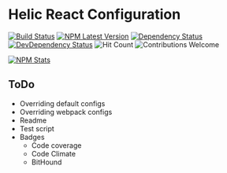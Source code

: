 # Helic React Configuration

[![Build Status][build-image]][build-url]
[![NPM Latest Version][npm-version-image]][npm-url]
[![Dependency Status][dependency-image]][dependency-url]
[![DevDependency Status][dev-dependency-image]][dev-dependency-url]
![Hit Count][hit-image]
![Contributions Welcome][contributions-image]

[![NPM Stats][npm-stats-image]][npm-url]

## ToDo

* Overriding default configs
* Overriding webpack configs
* Readme
* Test script
* Badges
  * Code coverage
  * Code Climate
  * BitHound

[build-image]: https://travis-ci.org/rusty1s/helic-react-config.svg?branch=master
[build-url]: https://travis-ci.org/rusty1s/helic-react-config
[npm-version-image]: https://img.shields.io/node/v/helic-react-config.svg
[npm-stats-image]: https://nodei.co/npm/helic-react-config.png?downloads=true&downloadRank=true&stars=true
[npm-url]: https://www.npmjs.com/package/helic-react-config
[dependency-image]: https://david-dm.org/rusty1s/helic-react-config.svg
[dependency-url]: https://david-dm.org/rusty1s/helic-react-config
[dev-dependency-image]: https://david-dm.org/rusty1s/helic-react-config/dev-status.svg
[dev-dependency-url]: https://david-dm.org/rusty1s/helic-react-config#info=devDependencies
[hit-image]: https://hitt.herokuapp.com/rusty1s/helic-react-config.svg
[contributions-image]: https://img.shields.io/badge/contributions-welcome-brightgreen.svg
